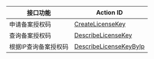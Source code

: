 | 接口功能 | Action ID | 
|---------|---------|
| 申请备案授权码 | [CreateLicenseKey](http://tce.fsphere.cn/doc/api/263/%E7%94%B3%E8%AF%B7%E5%A4%87%E6%A1%88%E6%8E%88%E6%9D%83%E7%A0%81) | 
| 查询备案授权码 | [DescribeLicenseKey](http://tce.fsphere.cn/doc/api/263/%E6%9F%A5%E8%AF%A2%E5%A4%87%E6%A1%88%E6%8E%88%E6%9D%83%E7%A0%81) | 
| 根据IP查询备案授权码 | [DescribeLicenseKeyByIp](http://tce.fsphere.cn/doc/api/263/%E6%A0%B9%E6%8D%AEIP%E6%9F%A5%E8%AF%A2%E5%A4%87%E6%A1%88%E6%8E%88%E6%9D%83%E7%A0%81) | 
